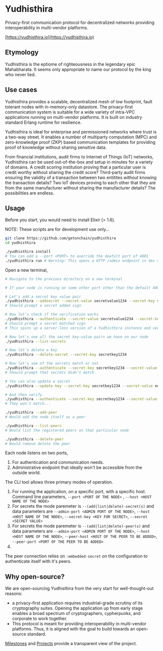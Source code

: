 # Yudhisthira
Privacy-first communication protocol for decentralized networks providing interoperability in multi-vendor platforms.

[https://yudhisthira.io](https://yudhisthira.io)

## Etymology

Yudhisthira is the eptiome of righteousness in the legendary epic Mahabharata. It seems only appropriate to name our protocol by the king who never lied.

## Use cases

Yudhisthira provides a scalable, decentralized mesh of low footprint, fault tolerant nodes with in-memory-only datastore. The privacy-first communication system is suitable for a wide variety of intra-VPC applications running on multi-vendor platforms. It is built on industry standard Erlang runtime for resilience.

Yudhisthira is ideal for enterprise and permissioned networks where trust is a two-way street. It enables a number of multiparty computation (MPC) and zero-knowledge proof (ZKP) based communication templates for providing proof of knowledge without sharing sensitive data.

From financial institutions, audit firms to Internet of Things (IoT) networks, Yudhisthira can be used out-of-the-box and setup in minutes for a variety of domains. A credit scoring institution proving that a particular user is credit worthy without sharing the credit score? Third-party audit firms ensuring the validity of a transaction between two entitites without knowing the transaction details? Two IoT devices proving to each other that they are from the same manufacturer without sharing the manufacturer details? The possibilities are endless.

## Usage

Before you start, you would need to install Elixir (> 1.6).

NOTE: These scripts are for development use only...

```bash
git clone https://github.com/getonchain/yudhisthira
cd yudhisthira

./yudhisthira install
# You can add a --port <PORT> to override the deafult port of 4001
./yudhisthira run # Warning: This opens a HTTP /admin endpoint in dev mode for modifying & adding secrets
```

Open a new terminal,
```bash
# Navigate to the previous directory on a new terminal

# If your node is running on some other port other than the default 4001, add the --port CLI arg.

# Let's add a secret key value pair
./yudhisthira --addsecret --secret-value secretvalue1234 --secret-key secretkey1234
# Should prompt a secret added sign

# Now let's check if the verification works
./yudhisthira --authenticate --secret-value secretvalue1234 --secret-key secretkey1234
# Should prompt a secret matched sign
# This spins up a server-less version of a Yudhisthira instance and verifies the keys with Socialist Millionaire Protocol

# Now let's see all the secret key-value pairs we have on our node
./yudhisthira --list-secrets

# Now let's delete a key
./yudhisthira --delete-secret --secret-key secretkey1234

# Now let's see of the secrets match or not
./yudhisthira --authenticate --secret-key secretkey1234 --secret-value secretvalue1234
# Should prompt that secrets didn't match

# You can also update a secret
./yudhisthira --update-key --secret-key secretkey1234 --secret-value newsecretvalue4321

# And then verify
./yudhisthira --authenticate --secret-key secretkey1234 --secret-value secretvalue1234
# They won't match...

./yudhisthira --add-peer 
# Would add the node itself as a peer

./yudhisthira --list-peers
# Would list the registered peers on that particular node

./yudhisthira --delete-peer
# Would remove delete the peer
```

Each node listens on two ports,

 1. For authentication and communication needs.
 2. Administrative endpoint that ideally won't be accessible from the outside world.
 
The CLI tool allows three primary modes of operation.

  1. For running the application, on a specific port, with a specific host. Command line parameters, `--port <PORT OF THE NODE>` , `--host <HOST NAME OF THE NODE>`
  2. For secrets the mode paremeter is `--(add|list|delete)-secret(s)` and data parameters are `--admin-port <ADMIN PORT OF THE NODE>`, `--host <HOST NAME OF THE NODE>`, `--secret-key <KEY FOR SECRET>`, `--secret <SECRET VALUE>`
  3. For secrets the mode paremeter is `--(add|list|delete)-peer(s)` and data parameters are `--admin-port <ADMIN PORT OF THE NODE>`, `--host <HOST NAME OF THE NODE>`, `--peer-host <HOST OF THE PEER TO BE ADDED>`, `--peer-port <PORT OF THE PEER TO BE ADDED>`
  4. 

The peer connection relies on `:embedded-secret` on the configuration to authenticate itself with it's peers.

## Why open-source?

We are open-sourcing Yudhisthira from the very start for well-thought-out reasons:

- a privacy-first application requires industrial-grade scrutiny of its cryptography suites. Opening the application up from early stage enables a broad spectrum of cryptographers, cypherpunks, and corporate to work together.
- This protocol is meant for providing interoperability in multi-vendor platforms. Thus, it is aligned with the goal to build towards an open-source standard.

[Milestones](https://github.com/getonchain/yudhisthira/milestones) and [Projects](https://github.com/getonchain/yudhisthira/projects) provide a transparent view of the project.

